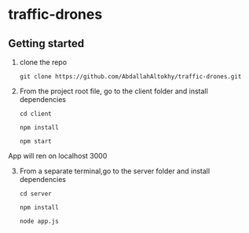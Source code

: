 # traffic-drones

## Getting started

1. clone the repo

   `git clone https://github.com/AbdallahAltokhy/traffic-drones.git`

2. From the project root file, go to the client folder and install dependencies

   `cd client`

   `npm install`

   `npm start`

App will ren on localhost 3000

3. From a separate terminal,go to the server folder and install dependencies

   `cd server`

   `npm install`

   `node app.js`
